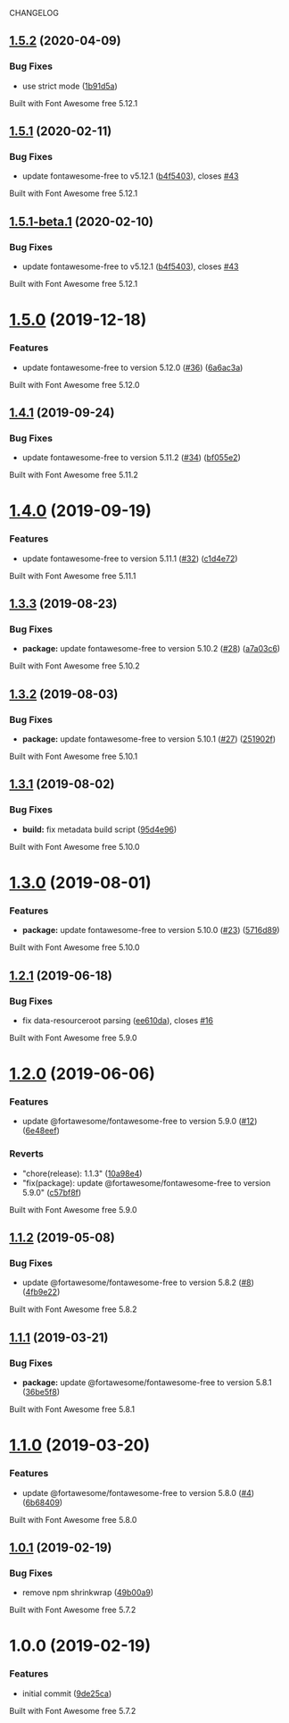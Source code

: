 CHANGELOG

## [1.5.2](https://github.com/zypA13510/ui5-fontawesome/compare/v1.5.1...v1.5.2) (2020-04-09)


### Bug Fixes

* use strict mode ([1b91d5a](https://github.com/zypA13510/ui5-fontawesome/commit/1b91d5aa16329fb867e884df8783aeecffb1c14a))





Built with Font Awesome free 5.12.1

## [1.5.1](https://github.com/zypA13510/ui5-fontawesome/compare/v1.5.0...v1.5.1) (2020-02-11)


### Bug Fixes

* update fontawesome-free to v5.12.1 ([b4f5403](https://github.com/zypA13510/ui5-fontawesome/commit/b4f540389f8645c1af0654c9fae34c8fe8b13c0c)), closes [#43](https://github.com/zypA13510/ui5-fontawesome/issues/43)





Built with Font Awesome free 5.12.1

## [1.5.1-beta.1](https://github.com/zypA13510/ui5-fontawesome/compare/v1.5.0...v1.5.1-beta.1) (2020-02-10)


### Bug Fixes

* update fontawesome-free to v5.12.1 ([b4f5403](https://github.com/zypA13510/ui5-fontawesome/commit/b4f540389f8645c1af0654c9fae34c8fe8b13c0c)), closes [#43](https://github.com/zypA13510/ui5-fontawesome/issues/43)





Built with Font Awesome free 5.12.1

# [1.5.0](https://github.com/zypA13510/ui5-fontawesome/compare/v1.4.1...v1.5.0) (2019-12-18)


### Features

* update fontawesome-free to version 5.12.0 ([#36](https://github.com/zypA13510/ui5-fontawesome/issues/36)) ([6a6ac3a](https://github.com/zypA13510/ui5-fontawesome/commit/6a6ac3ae47f7d4e7eeff69c8ef0a12c304eb5d5c))





Built with Font Awesome free 5.12.0

## [1.4.1](https://github.com/zypA13510/ui5-fontawesome/compare/v1.4.0...v1.4.1) (2019-09-24)


### Bug Fixes

* update fontawesome-free to version 5.11.2 ([#34](https://github.com/zypA13510/ui5-fontawesome/issues/34)) ([bf055e2](https://github.com/zypA13510/ui5-fontawesome/commit/bf055e2))





Built with Font Awesome free 5.11.2

# [1.4.0](https://github.com/zypA13510/ui5-fontawesome/compare/v1.3.3...v1.4.0) (2019-09-19)


### Features

* update fontawesome-free to version 5.11.1 ([#32](https://github.com/zypA13510/ui5-fontawesome/issues/32)) ([c1d4e72](https://github.com/zypA13510/ui5-fontawesome/commit/c1d4e72))





Built with Font Awesome free 5.11.1

## [1.3.3](https://github.com/zypA13510/ui5-fontawesome/compare/v1.3.2...v1.3.3) (2019-08-23)


### Bug Fixes

* **package:** update fontawesome-free to version 5.10.2 ([#28](https://github.com/zypA13510/ui5-fontawesome/issues/28)) ([a7a03c6](https://github.com/zypA13510/ui5-fontawesome/commit/a7a03c6))





Built with Font Awesome free 5.10.2

## [1.3.2](https://github.com/zypA13510/ui5-fontawesome/compare/v1.3.1...v1.3.2) (2019-08-03)


### Bug Fixes

* **package:** update fontawesome-free to version 5.10.1 ([#27](https://github.com/zypA13510/ui5-fontawesome/issues/27)) ([251902f](https://github.com/zypA13510/ui5-fontawesome/commit/251902f))





Built with Font Awesome free 5.10.1

## [1.3.1](https://github.com/zypA13510/ui5-fontawesome/compare/v1.3.0...v1.3.1) (2019-08-02)


### Bug Fixes

* **build:** fix metadata build script ([95d4e96](https://github.com/zypA13510/ui5-fontawesome/commit/95d4e96))





Built with Font Awesome free 5.10.0

# [1.3.0](https://github.com/zypA13510/ui5-fontawesome/compare/v1.2.1...v1.3.0) (2019-08-01)


### Features

* **package:** update fontawesome-free to version 5.10.0 ([#23](https://github.com/zypA13510/ui5-fontawesome/issues/23)) ([5716d89](https://github.com/zypA13510/ui5-fontawesome/commit/5716d89))





Built with Font Awesome free 5.10.0

## [1.2.1](https://github.com/zypA13510/ui5-fontawesome/compare/v1.2.0...v1.2.1) (2019-06-18)


### Bug Fixes

* fix data-resourceroot parsing ([ee610da](https://github.com/zypA13510/ui5-fontawesome/commit/ee610da)), closes [#16](https://github.com/zypA13510/ui5-fontawesome/issues/16)





Built with Font Awesome free 5.9.0

# [1.2.0](https://github.com/zypA13510/ui5-fontawesome/compare/v1.1.3...v1.2.0) (2019-06-06)


### Features

* update @fortawesome/fontawesome-free to version 5.9.0 ([#12](https://github.com/zypA13510/ui5-fontawesome/issues/12)) ([6e48eef](https://github.com/zypA13510/ui5-fontawesome/commit/6e48eef))


### Reverts

* "chore(release): 1.1.3" ([10a98e4](https://github.com/zypA13510/ui5-fontawesome/commit/10a98e4))
* "fix(package): update @fortawesome/fontawesome-free to version 5.9.0" ([c57bf8f](https://github.com/zypA13510/ui5-fontawesome/commit/c57bf8f))





Built with Font Awesome free 5.9.0

## [1.1.2](https://github.com/zypA13510/ui5-fontawesome/compare/v1.1.1...v1.1.2) (2019-05-08)


### Bug Fixes

* update @fortawesome/fontawesome-free to version 5.8.2 ([#8](https://github.com/zypA13510/ui5-fontawesome/issues/8)) ([4fb9e22](https://github.com/zypA13510/ui5-fontawesome/commit/4fb9e22))





Built with Font Awesome free 5.8.2

## [1.1.1](https://github.com/zypA13510/ui5-fontawesome/compare/v1.1.0...v1.1.1) (2019-03-21)


### Bug Fixes

* **package:** update @fortawesome/fontawesome-free to version 5.8.1 ([36be5f8](https://github.com/zypA13510/ui5-fontawesome/commit/36be5f8))





Built with Font Awesome free 5.8.1

# [1.1.0](https://github.com/zypA13510/ui5-fontawesome/compare/v1.0.1...v1.1.0) (2019-03-20)


### Features

* update @fortawesome/fontawesome-free to version 5.8.0 ([#4](https://github.com/zypA13510/ui5-fontawesome/issues/4)) ([6b68409](https://github.com/zypA13510/ui5-fontawesome/commit/6b68409))





Built with Font Awesome free 5.8.0

## [1.0.1](https://github.com/zypA13510/ui5-fontawesome/compare/v1.0.0...v1.0.1) (2019-02-19)


### Bug Fixes

* remove npm shrinkwrap ([49b00a9](https://github.com/zypA13510/ui5-fontawesome/commit/49b00a9))





Built with Font Awesome free 5.7.2

# 1.0.0 (2019-02-19)


### Features

* initial commit ([9de25ca](https://github.com/zypA13510/ui5-fontawesome/commit/9de25ca))





Built with Font Awesome free 5.7.2
